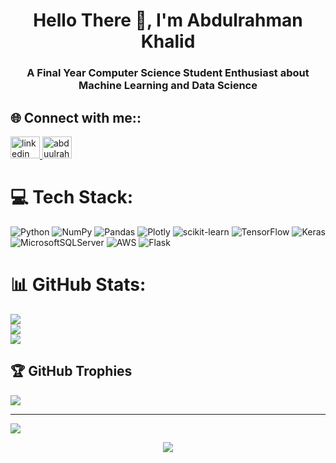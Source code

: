 <h1 align="center">Hello There 🙌, I'm Abdulrahman Khalid</h2>

###

<h3 align="center">A Final Year Computer Science Student Enthusiast about Machine Learning and Data Science</h3>

## 🌐 Connect with me::
<div align="left">
  <a href="https://www.linkedin.com/in/abduulrahmankhalid/" target="_blank">
    <img src="https://raw.githubusercontent.com/maurodesouza/profile-readme-generator/master/src/assets/icons/social/linkedin/default.svg" width="47" height="35" alt="linkedin logo"  />
  </a>
  <a href="https://kaggle.com/abduulrahmankhalid" target="blank"><img src="https://raw.githubusercontent.com/rahuldkjain/github-profile-readme-generator/master/src/images/icons/Social/kaggle.svg" alt="abduulrahmankhalid" height="35" width="47" /></a>
</div>

# 💻 Tech Stack:
![Python](https://img.shields.io/badge/python-3670A0?style=flat&logo=python&logoColor=ffdd54) ![NumPy](https://img.shields.io/badge/numpy-%23013243.svg?style=flat&logo=numpy&logoColor=white) ![Pandas](https://img.shields.io/badge/pandas-%23150458.svg?style=flat&logo=pandas&logoColor=white) ![Plotly](https://img.shields.io/badge/Plotly-%233F4F75.svg?style=flat&logo=plotly&logoColor=white) ![scikit-learn](https://img.shields.io/badge/scikit--learn-%23F7931E.svg?style=flat&logo=scikit-learn&logoColor=white) ![TensorFlow](https://img.shields.io/badge/TensorFlow-%23FF6F00.svg?style=flat&logo=TensorFlow&logoColor=white) ![Keras](https://img.shields.io/badge/Keras-%23D00000.svg?style=flat&logo=Keras&logoColor=white) ![MicrosoftSQLServer](https://img.shields.io/badge/Microsoft%20SQL%20Sever-CC2927?style=flat&logo=microsoft%20sql%20server&logoColor=white) ![AWS](https://img.shields.io/badge/AWS-%23FF9900.svg?style=flat&logo=amazon-aws&logoColor=white) ![Flask](https://img.shields.io/badge/flask-%23000.svg?style=flat&logo=flask&logoColor=white) 
# 📊 GitHub Stats:
![](https://github-readme-stats.vercel.app/api?username=abduulrahmankhalid&theme=material-palenight&hide_border=true&include_all_commits=true&count_private=true)<br/>
![](https://github-readme-streak-stats.herokuapp.com/?user=abduulrahmankhalid&theme=material-palenight&hide_border=true)<br/>
![](https://github-readme-stats.vercel.app/api/top-langs/?username=abduulrahmankhalid&theme=material-palenight&hide_border=true&include_all_commits=true&count_private=true&layout=compact)

## 🏆 GitHub Trophies
![](https://github-profile-trophy.vercel.app/?username=abduulrahmankhalid&theme=discord&no-frame=true&no-bg=true&margin-w=4)

---
[![](https://visitcount.itsvg.in/api?id=abduulrahmankhalid&icon=0&color=9)](https://visitcount.itsvg.in)
<br clear="both">

<div align="center">
  <img src="https://visitor-badge.laobi.icu/badge?page_id=abduulrahmankhalid.abduulrahmankhalid&left_color=teal&right_color=blueviolet"  />
</div>
<!-- Proudly created with GPRM ( https://gprm.itsvg.in ) -->
